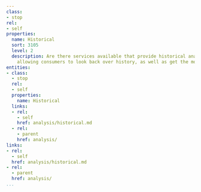 ```yaml
---
class:
- stop
rel:
- self
properties:
  name: Historical
  sort: 3105
  level: 2
  description: Are there services available that provide historical analysis opportunities,
    allowing consumers to look back over history, as well as get the most recent information.
entities:
- class:
  - stop
  rel:
  - self
  properties:
    name: Historical
  links:
  - rel:
    - self
    href: analysis/historical.md
  - rel:
    - parent
    href: analysis/
links:
- rel:
  - self
  href: analysis/historical.md
- rel:
  - parent
  href: analysis/
...
```

